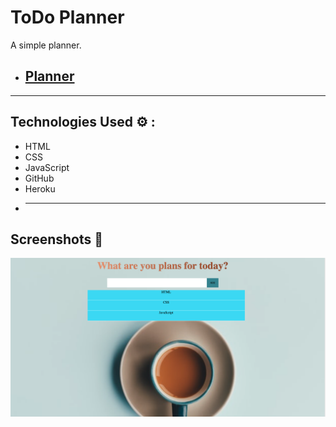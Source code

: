 # ToDo Planner

A simple planner.

- ## [Planner](https://developer-todo.herokuapp.com/)

---

## Technologies Used ⚙️ :

- HTML
- CSS
- JavaScript
- GitHub
- Heroku
- ***

## Screenshots 📸

![Example](/screenshot.jpg)
